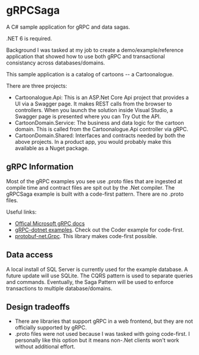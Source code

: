# gRPCSaga
A C# sample application for gRPC and data sagas.

.NET 6 is required.

Background
I was tasked at my job to create a demo/example/reference application that showed how to use both gRPC and transactional consistancy across databases/domains.

This sample application is a catalog of cartoons -- a Cartoonalogue.

There are three projects:
- Cartoonalogue.Api: This is an ASP.Net Core Api project that provides a UI via a Swagger page. It makes REST calls from the browser to controllers. When you launch the solution inside Visual Studio, a Swagger page is presented where you can Try Out the API.
- CartoonDomain.Service: The business and data logic for the cartoon domain. This is called from the Cartoonalogue.Api controller via gRPC.
- CartoonDomain.Shared: Interfaces and contracts needed by both the above projects. In a product app, you would probably make this available as a Nuget package.

## gRPC Information
Most of the gRPC examples you see use .proto files that are ingested at compile time and contract files are spit out by the .Net compiler. The gRPCSaga example is built with a code-first pattern. There are no .proto files.

Useful links:
- [Offical Microsoft gRPC docs](https://docs.microsoft.com/en-us/aspnet/core/tutorials/grpc/grpc-start?view=aspnetcore-6.0&tabs=visual-studio)
- [gRPC-dotnet examples](https://github.com/grpc/grpc-dotnet/tree/master/examplesg). Check out the Coder example for code-first.
- [protobuf-net.Grpc](https://protobuf-net.github.io/protobuf-net.Grpc/gettingstarted). This library makes code-first possible.

## Data access
A local install of SQL Server is currently used for the example database. A future update will use SQLite. The CQRS pattern is used to separate queries and commands. Eventually, the Saga Pattern will be used to enforce transactions to multiple database/domains.

## Design tradeoffs
- There are libraries that support gRPC in a web frontend, but they are not officially supported by gRPC.
- .proto files were not used because I was tasked with going code-first. I personally like this option but it means non-.Net clients won't work without additional effort.